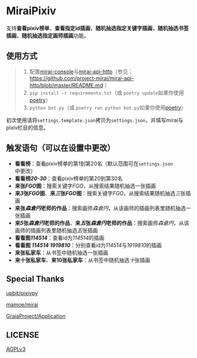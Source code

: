 MiraiPixiv
=====

支持**查看pixiv榜单**，**查看指定id插画**，**随机抽选指定关键字插画**，**随机抽选书签插画**，**随机抽选指定画师插画**功能。

## 使用方式

> 1.  配置[mirai-console](https://github.com/mamoe/mirai-console)与[mirai-api-http](https://github.com/project-mirai/mirai-api-http)（参见：https://github.com/project-mirai/mirai-api-http/blob/master/README.md ）
> 2. `pip install -r requirements.txt`（或 `poetry update`如果你使用[poetry](https://python-poetry.org/)）
> 3. `python bot.py`（或 `poetry run python bot.py`如果你使用[poetry](https://python-poetry.org/)）

初次使用请将`settings.template.json`拷贝为`settings.json`，并填写mirai与pixiv栏目的信息。

## 触发语句（可以在设置中更改）

- **看看榜**：查看pixiv榜单的第1到第20名（默认范围可在`settings.json`中更改）
- **看看榜*20-30***：查看pixiv榜单的第20到第30名
- **来张*FGO*图**：搜索关键字*FGO*，从搜索结果随机抽选一张插画
- **来*3*张*FGO*图**、**来*三*张*FGO*图**：搜索关键字*FGO*，从搜索结果随机抽选*三*张插画
- **来张*森倉円*老师的作品**：搜索画师*森倉円*，从该画师的插画列表里随机抽选一张插画
- **来*5*张*森倉円*老师的作品**、**来*五*张*森倉円*老师的作品**：搜索画师*森倉円*，从该画师的插画列表里随机抽选*五*张插画
- **看看图*114514***：查看id为*114514*的插画
- **看看图 *114514* *1919810***：分别查看id为*114514*与*1919810*的插画
- **来张私家车**：从书签中随机抽选一张插画
- **来十张私家车**、**来10张私家车**：从书签中随机抽选*十*张插画

## Special Thanks

[upbit/pixivpy](https://github.com/upbit/pixivpy)

[mamoe/mirai](https://github.com/mamoe/mirai)

[GraiaProject/Application](https://github.com/GraiaProject/Application)

## LICENSE

[AGPLv3](https://github.com/ssttkkl/MiraiPixiv/blob/master/LICENSE)